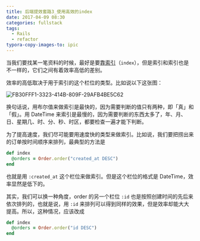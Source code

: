 ```yaml
---
title: 后端提效套路3_使用高效的index
date: 2017-04-09 08:30
categories: fullstack
tags:
  - Rails
  - refactor
typora-copy-images-to: ipic
---
```


当我们要找某一笔资料的时候，最好是要[靠索引](http://an-lee.pro/2017/04/08/2017-04-08-refactor_abandon_table_scan/)（`index`），但是索引和索引也是不一样的，它们之间有着效率高低的差别。

效率的高低取决于用于索引的这个栏位的类型。比如说以下这张图：

![FB30FFF1-3323-414B-809F-29AFB4BE5C62](http://okgqgpbx3.bkt.clouddn.com/blog/2017-04-09-FB30FFF1-3323-414B-809F-29AFB4BE5C62.png)

换句话说，用布尔值来做索引是最快的，因为需要判断的值只有两种，即「真」和「假」。用 DateTime 来索引是最慢的，因为需要判断的东西太多了，年、月、日、星期几、时、分、秒、时区，都要检查一遍才能下判断。

为了提高速度，我们尽可能要用速度快的类型来做索引。比如说，我们要把捞出来的订单按时间顺序来排列，最典型的方法是

```ruby
def index
  @orders = Order.order("created_at DESC")
end
```

也就是用 `:created_at` 这个栏位来做索引。但是这个栏位的格式是 DateTime，效率显然是低下的。

其实，我们可以换一种角度，order 的另一个栏位 `:id` 也是按照创建时间的先后来依次排列的，也就是说，用 `:id` 来排列可以得到同样的效果，但是效率却能大大提高。所以，这种情况，应该改成

```ruby
def index
  @orders = Order.order("id DESC")
end
```



